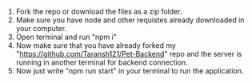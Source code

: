 1) Fork the repo or download the files as a zip folder.
2) Make sure you have node and other requistes already downloaded in your computer.
3) Open terminal and run "npm i"
4) Now make sure that you have already forked my "https://github.com/Taransh121/Pet-Backend" repo and the server is running in another terminal for backend connection.
5) Now just write "npm run start" in your terminal to run the application.
